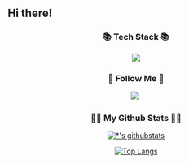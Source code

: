 Hi there!
---
<h3 align="center">📚 Tech Stack 📚</h3>
<p align="center">
<img src="https://img.shields.io/badge/Python-3766AB?style=flat-square&logo=Python&logoColor=white"/>
<p>
<h3 align="center">🌈 Follow Me 🌈</h3>
<p align="center">
<a href="https://www.instagram.com/yeonghun_e/"><img src="https://img.shields.io/badge/Instagram-E4405F?style=flat-square&logo=Instagram&logoColor=white&link=https://www.instagram.com/hye_inisfree/"/></a>&nbsp
<p>
<h3 align="center">👩‍💻 My Github Stats 👩‍💻</h3>
<div align="center">

[![*'s githubstats](https://github-readme-stats.vercel.app/api?username=JoYeonghun)](https://github.com/JoYeonghun)

[![Top Langs](https://github-readme-stats.vercel.app/api/top-langs/?username=JoYeonghun)](https://github.com/JoYeonghun/github-readme-stats)
